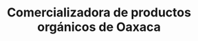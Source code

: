 ---
title: "Comercializadora de productos orgánicos de Oaxaca"
url: /oaxaca-de-juarez/comercializadora-de-productos-organicos-de-oaxaca/
shop: comodidad
---
